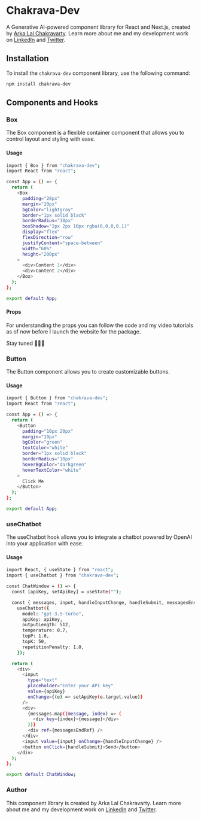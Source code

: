 # Chakrava-Dev

A Generative AI-powered component library for React and Next.js, created by [Arka Lal Chakravarty](https://www.linkedin.com/in/arkalal/). Learn more about me and my development work on [LinkedIn](https://www.linkedin.com/in/arkalal/) and [Twitter](https://x.com/arka_codes).

## Installation

To install the `chakrava-dev` component library, use the following command:

```bash
npm install chakrava-dev
```

## Components and Hooks

### Box

The Box component is a flexible container component that allows you to control layout and styling with ease.

#### Usage

```bash
import { Box } from "chakrava-dev";
import React from "react";

const App = () => {
  return (
    <Box
      padding="20px"
      margin="20px"
      bgColor="lightgray"
      border="1px solid black"
      borderRadius="10px"
      boxShadow="2px 2px 10px rgba(0,0,0,0.1)"
      display="flex"
      flexDirection="row"
      justifyContent="space-between"
      width="60%"
      height="200px"
    >
      <div>Content 1</div>
      <div>Content 2</div>
    </Box>
  );
};

export default App;
```

#### Props

For understanding the props you can follow the code and my video tutorials as of now before I launch the website for the package.

Stay tuned 🧑🏻‍💻

### Button

The Button component allows you to create customizable buttons.

#### Usage

```bash
import { Button } from "chakrava-dev";
import React from "react";

const App = () => {
  return (
    <Button
      padding="10px 20px"
      margin="10px"
      bgColor="green"
      textColor="white"
      border="1px solid black"
      borderRadius="10px"
      hoverBgColor="darkgreen"
      hoverTextColor="white"
    >
      Click Me
    </Button>
  );
};

export default App;

```

### useChatbot

The useChatbot hook allows you to integrate a chatbot powered by OpenAI into your application with ease.

#### Usage

```bash
import React, { useState } from "react";
import { useChatbot } from "chakrava-dev";

const ChatWindow = () => {
  const [apiKey, setApiKey] = useState("");

  const { messages, input, handleInputChange, handleSubmit, messagesEndRef } =
    useChatbot({
      model: "gpt-3.5-turbo",
      apiKey: apiKey,
      outputLength: 512,
      temperature: 0.7,
      topP: 1.0,
      topK: 50,
      repetitionPenalty: 1.0,
    });

  return (
    <div>
      <input
        type="text"
        placeholder="Enter your API key"
        value={apiKey}
        onChange={(e) => setApiKey(e.target.value)}
      />
      <div>
        {messages.map((message, index) => (
          <div key={index}>{message}</div>
        ))}
        <div ref={messagesEndRef} />
      </div>
      <input value={input} onChange={handleInputChange} />
      <button onClick={handleSubmit}>Send</button>
    </div>
  );
};

export default ChatWindow;

```

### Author

This component library is created by Arka Lal Chakravarty. Learn more about me and my development work on [LinkedIn](https://www.linkedin.com/in/arkalal/) and [Twitter](https://x.com/arka_codes).
